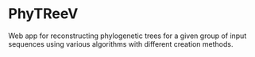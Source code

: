 # PhyTReeV

Web app for reconstructing phylogenetic trees for a given group of input sequences using various algorithms with different creation methods.

